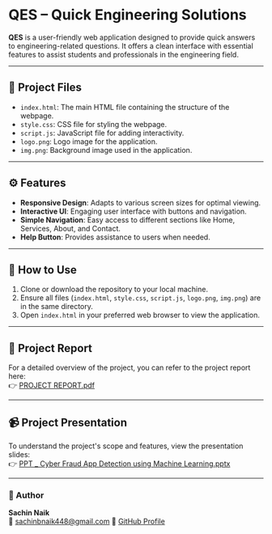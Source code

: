 # QES – Quick Engineering Solutions

**QES** is a user-friendly web application designed to provide quick answers to engineering-related questions. It offers a clean interface with essential features to assist students and professionals in the engineering field.

---

## 📂 Project Files

- `index.html`: The main HTML file containing the structure of the webpage.
- `style.css`: CSS file for styling the webpage.
- `script.js`: JavaScript file for adding interactivity.
- `logo.png`: Logo image for the application.
- `img.png`: Background image used in the application.

---

## ⚙️ Features

- **Responsive Design**: Adapts to various screen sizes for optimal viewing.
- **Interactive UI**: Engaging user interface with buttons and navigation.
- **Simple Navigation**: Easy access to different sections like Home, Services, About, and Contact.
- **Help Button**: Provides assistance to users when needed.

---

## 🧪 How to Use

1. Clone or download the repository to your local machine.  
2. Ensure all files (`index.html`, `style.css`, `script.js`, `logo.png`, `img.png`) are in the same directory.  
3. Open `index.html` in your preferred web browser to view the application.

---

## 📄 Project Report

For a detailed overview of the project, you can refer to the project report here:  
👉 [PROJECT REPORT.pdf](https://github.com/Sachinnaik448/QES/blob/main/PROJECT%20REPORT.pdf)

---

## 📹 Project Presentation

To understand the project's scope and features, view the presentation slides:  
👉 [PPT _ Cyber Fraud App Detection using Machine Learning.pptx](https://github.com/Sachinnaik448/QES/blob/main/PPT%20_%20Cyber%20Fraud%20App%20Detection%20using%20Machine%20Learning.pptx)

---

### 🧠 Author

**Sachin Naik**  
📧 sachinbnaik448@gmail.com
💼 [GitHub Profile](https://github.com/Sachinnaik448)

